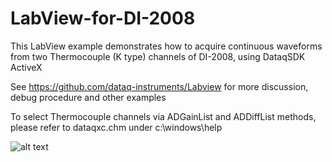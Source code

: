 # LabView-for-DI-2008

This LabView example demonstrates how to acquire continuous waveforms from two Thermocouple (K type) channels of DI-2008, using DataqSDK ActiveX 

See https://github.com/dataq-instruments/Labview for more discussion, debug procedure and other examples

To select Thermocouple channels via ADGainList and ADDiffList methods, please refer to dataqxc.chm under c:\windows\help 

![alt text](https://www.dataq.com/resources/repository/labview2008.gif "ScreenCapture by LICECap")
